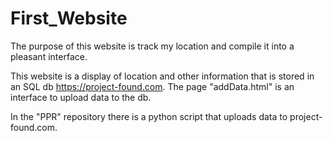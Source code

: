 # First_Website

The purpose of this website is track my location and compile it into a pleasant interface.

This website is a display of location and other information that is stored in an SQL db
https://project-found.com. 
The page "addData.html" is an interface to upload data to the db.


In the "PPR" repository there is a python script that uploads data to project-found.com.



